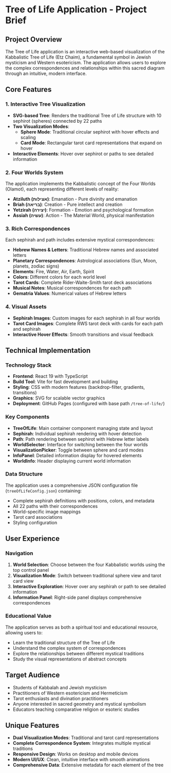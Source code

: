 # Tree of Life Application - Project Brief

## Project Overview

The Tree of Life application is an interactive web-based visualization of the Kabbalistic Tree of Life (Etz Chaim), a fundamental symbol in Jewish mysticism and Western esotericism. The application allows users to explore the complex correspondences and relationships within this sacred diagram through an intuitive, modern interface.

## Core Features

### 1. Interactive Tree Visualization
- **SVG-based Tree**: Renders the traditional Tree of Life structure with 10 sephirot (spheres) connected by 22 paths
- **Two Visualization Modes**:
  - **Sphere Mode**: Traditional circular sephirot with hover effects and scaling
  - **Card Mode**: Rectangular tarot card representations that expand on hover
- **Interactive Elements**: Hover over sephirot or paths to see detailed information

### 2. Four Worlds System
The application implements the Kabbalistic concept of the Four Worlds (Olamot), each representing different levels of reality:
- **Atziluth (אצילות)**: Emanation - Pure divinity and emanation
- **Briah (בריאה)**: Creation - Pure intellect and creation  
- **Yetzirah (יצירה)**: Formation - Emotion and psychological formation
- **Assiah (עשיה)**: Action - The Material World, physical manifestation

### 3. Rich Correspondences
Each sephirah and path includes extensive mystical correspondences:
- **Hebrew Names & Letters**: Traditional Hebrew names and associated letters
- **Planetary Correspondences**: Astrological associations (Sun, Moon, planets, zodiac signs)
- **Elements**: Fire, Water, Air, Earth, Spirit
- **Colors**: Different colors for each world level
- **Tarot Cards**: Complete Rider-Waite-Smith tarot deck associations
- **Musical Notes**: Musical correspondences for each path
- **Gematria Values**: Numerical values of Hebrew letters

### 4. Visual Assets
- **Sephirah Images**: Custom images for each sephirah in all four worlds
- **Tarot Card Images**: Complete RWS tarot deck with cards for each path and sephirah
- **Interactive Hover Effects**: Smooth transitions and visual feedback

## Technical Implementation

### Technology Stack
- **Frontend**: React 19 with TypeScript
- **Build Tool**: Vite for fast development and building
- **Styling**: CSS with modern features (backdrop-filter, gradients, transitions)
- **Graphics**: SVG for scalable vector graphics
- **Deployment**: GitHub Pages (configured with base path `/tree-of-life/`)

### Key Components
- **TreeOfLife**: Main container component managing state and layout
- **Sephirah**: Individual sephirah rendering with hover detection
- **Path**: Path rendering between sephirot with Hebrew letter labels
- **WorldSelector**: Interface for switching between the four worlds
- **VisualizationPicker**: Toggle between sphere and card modes
- **InfoPanel**: Detailed information display for hovered elements
- **WorldInfo**: Header displaying current world information

### Data Structure
The application uses a comprehensive JSON configuration file (`treeOfLifeConfig.json`) containing:
- Complete sephirah definitions with positions, colors, and metadata
- All 22 paths with their correspondences
- World-specific image mappings
- Tarot card associations
- Styling configuration

## User Experience

### Navigation
1. **World Selection**: Choose between the four Kabbalistic worlds using the top control panel
2. **Visualization Mode**: Switch between traditional sphere view and tarot card view
3. **Interactive Exploration**: Hover over any sephirah or path to see detailed information
4. **Information Panel**: Right-side panel displays comprehensive correspondences

### Educational Value
The application serves as both a spiritual tool and educational resource, allowing users to:
- Learn the traditional structure of the Tree of Life
- Understand the complex system of correspondences
- Explore the relationships between different mystical traditions
- Study the visual representations of abstract concepts

## Target Audience
- Students of Kabbalah and Jewish mysticism
- Practitioners of Western esotericism and Hermeticism
- Tarot enthusiasts and divination practitioners
- Anyone interested in sacred geometry and mystical symbolism
- Educators teaching comparative religion or esoteric studies

## Unique Features
- **Dual Visualization Modes**: Traditional and tarot card representations
- **Complete Correspondence System**: Integrates multiple mystical traditions
- **Responsive Design**: Works on desktop and mobile devices
- **Modern UI/UX**: Clean, intuitive interface with smooth animations
- **Comprehensive Data**: Extensive metadata for each element of the tree
